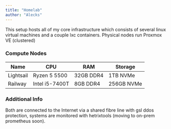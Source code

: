 ```yaml
---
title: "Homelab"
author: "Alecks"
---
```


This setup hosts all of my core infrastructure which consists of several linux virtual machines and a couple lxc containers. Physical nodes run Proxmox VE (clustered)
### Compute Nodes

| Name | CPU | RAM | Storage |
| -------- | ------- | ------- | ------ |
| Lightsail | Ryzen 5 5500 | 32GB DDR4 | 1TB NVMe|
| Railway | Intel i5-7400T | 8GB DDR4  | 256GB NVMe |

### Additional Info
Both are connected to the Internet via a shared fibre line with gsl ddos protection, systems are monitored with hetrixtools (moving to on-prem prometheus soon).